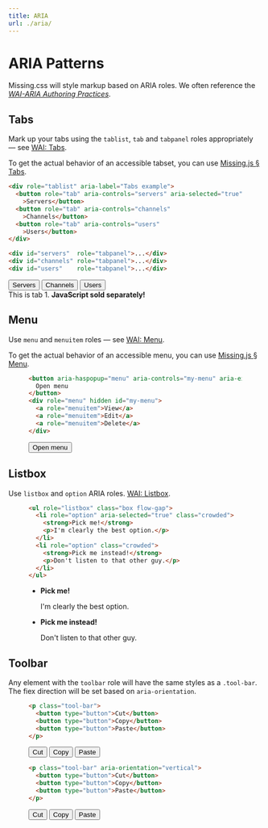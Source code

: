 ```yaml
---
title: ARIA
url: ./aria/
---
```


# ARIA Patterns 

Missing.css will style markup based on ARIA roles. We often reference the
[<cite>WAI-ARIA Authoring Practices</cite>][WAI].

[WAI]: https://www.w3.org/TR/wai-aria-practices/


## Tabs

Mark up your tabs using the `tablist`, `tab` and `tabpanel` roles
appropriately — see [WAI: Tabs][].

To get the actual behavior of an accessible tabset, you can use [Missing.js &sect; Tabs](/docs/js#tabs).

  ~~~ html
  <div role="tablist" aria-label="Tabs example">
    <button role="tab" aria-controls="servers" aria-selected="true"
      >Servers</button>
    <button role="tab" aria-controls="channels"
      >Channels</button>
    <button role="tab" aria-controls="users"
      >Users</button>
  </div>
  
  <div id="servers"  role="tabpanel">...</div>
  <div id="channels" role="tabpanel">...</div>
  <div id="users"    role="tabpanel">...</div>
  ~~~

<script type="module" src="/dist/js/tabs.js"></script>

<div role="tablist" aria-label="Tabs example">
  <button role="tab" aria-controls="servers" aria-selected="true"
    >Servers</button>
  <button role="tab" aria-controls="channels"
    >Channels</button>
  <button role="tab" aria-controls="users"
    >Users</button>
</div>

<div id="servers"         role="tabpanel">This is tab 1. <strong>JavaScript sold separately!</strong></div>
<div id="channels" hidden role="tabpanel">You are enjoying tab 2.</div>
<div id="users"    hidden role="tabpanel"><img alt="placeholder cat" src="https://biber.denizaksimsek.com/img/IMG_2022-07-05_07-16-48-400.webp"></div>

[WAI: Tabs]: https://www.w3.org/WAI/ARIA/apg/patterns/tabpanel/


## Menu

Use `menu` and `menuitem` roles — see [WAI: Menu][].

To get the actual behavior of an accessible menu, you can use [Missing.js &sect; Menu](/docs/js#menu).

<figure>

  ~~~ html
  <button aria-haspopup="menu" aria-controls="my-menu" aria-expanded="false">
    Open menu
  </button>
  <div role="menu" hidden id="my-menu">
    <a role="menuitem">View</a>
    <a role="menuitem">Edit</a>
    <a role="menuitem">Delete</a>
  </div>
  ~~~

  <div>
  <script type="module" src="/dist/js/menu.js"></script>
  <button aria-haspopup="menu" aria-controls="my-menu" aria-expanded="false">Open menu</button>
  <div role="menu" hidden id="my-menu">
    <a role="menuitem">View</a>
    <a role="menuitem">Edit</a>
    <a role="menuitem">Delete</a>
  </div>
  </div>

</figure>

[WAI: Menu]: https://www.w3.org/WAI/ARIA/apg/patterns/menu/


## Listbox

Use `listbox` and `option` ARIA roles. [WAI: Listbox][].

<figure>

  ~~~ html
  <ul role="listbox" class="box flow-gap">
    <li role="option" aria-selected="true" class="crowded">
      <strong>Pick me!</strong>
      <p>I'm clearly the best option.</p>
    </li>
    <li role="option" class="crowded">
      <strong>Pick me instead!</strong>
      <p>Don't listen to that other guy.</p>
    </li>
  </ul>
  ~~~

  <ul role="listbox" class="box flow-gap">
    <li role="option" aria-selected="true" class="crowded">
      <strong>Pick me!</strong>
      <p>I'm clearly the best option.</p>
    </li>
    <li role="option" class="crowded">
      <strong>Pick me instead!</strong>
      <p>Don't listen to that other guy.</p>
    </li>
  </ul>

</figure>

[WAI: Listbox]: https://www.w3.org/WAI/ARIA/apg/patterns/menu/


## Toolbar

Any element with the `toolbar` role will have the same styles as a `.tool-bar`.
The fiex direction will be set based on `aria-orientation`.

<figure>

  ~~~ html
  <p class="tool-bar">
    <button type="button">Cut</button>
    <button type="button">Copy</button>
    <button type="button">Paste</button>
  </p>
  ~~~

  <p class="tool-bar">
    <button type="button">Cut</button>
    <button type="button">Copy</button>
    <button type="button">Paste</button>
  </p>

</figure>

<figure>

  ~~~ html
  <p class="tool-bar" aria-orientation="vertical">
    <button type="button">Cut</button>
    <button type="button">Copy</button>
    <button type="button">Paste</button>
  </p>
  ~~~

  <p class="tool-bar" aria-orientation="vertical">
    <button type="button">Cut</button>
    <button type="button">Copy</button>
    <button type="button">Paste</button>
  </p>

</figure>
